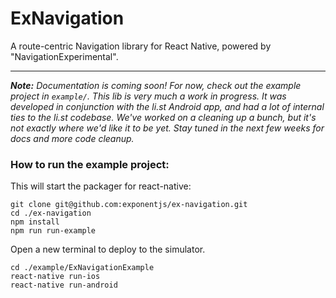 # ExNavigation

A route-centric Navigation library for React Native, powered by "NavigationExperimental".

---

*__Note:__ Documentation is coming soon! For now, check out the example project in `example/`. This lib is very much a work in progress. It was developed in conjunction with the li.st Android app, and had a lot of internal ties to the li.st codebase. We've worked on a cleaning up a bunch, but it's not exactly where we'd like it to be yet. Stay tuned in the next few weeks for docs and more code cleanup.*

### How to run the example project:

This will start the packager for react-native:

```
git clone git@github.com:exponentjs/ex-navigation.git
cd ./ex-navigation
npm install
npm run run-example
```

Open a new terminal to deploy to the simulator.

```
cd ./example/ExNavigationExample
react-native run-ios
react-native run-android
```


